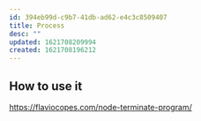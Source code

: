 ```yaml
---
id: 394eb99d-c9b7-41db-ad62-e4c3c8509407
title: Process
desc: ""
updated: 1621708209994
created: 1621708196212
---
```


## How to use it

https://flaviocopes.com/node-terminate-program/

